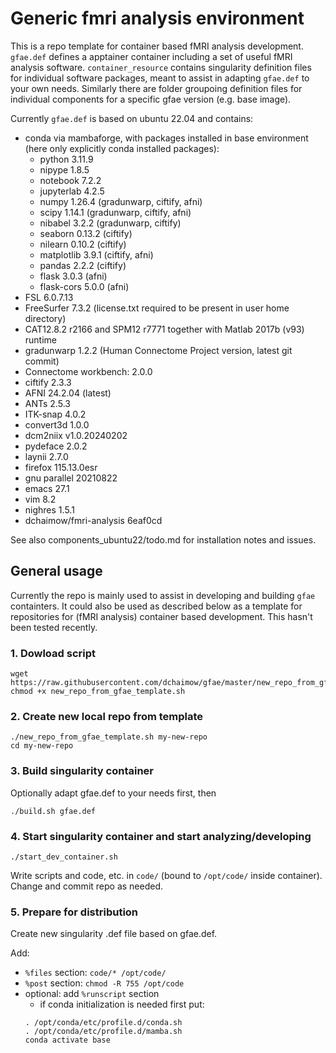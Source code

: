 # Generic fmri analysis environment
This is a repo template for container based fMRI analysis development. `gfae.def` defines a apptainer container including a set of useful fMRI analysis software. `container_resource` contains singularity definition files for individual software packages, meant to assist in adapting `gfae.def` to your own needs. Similarly there are folder groupoing definition files for individual components for a specific gfae version (e.g. base image).

Currently `gfae.def` is based on ubuntu 22.04 and contains:
* conda via mambaforge, with packages installed in base environment (here only explicitly conda installed packages):
  * python 3.11.9
  * nipype 1.8.5
  * notebook 7.2.2
  * jupyterlab 4.2.5
  * numpy 1.26.4 (gradunwarp, ciftify, afni)
  * scipy 1.14.1 (gradunwarp, ciftify, afni)
  * nibabel 3.2.2 (gradunwarp, ciftify)
  * seaborn 0.13.2 (ciftify)
  * nilearn 0.10.2 (ciftify)
  * matplotlib 3.9.1 (ciftify, afni)
  * pandas 2.2.2 (ciftify)
  * flask 3.0.3 (afni)
  * flask-cors 5.0.0 (afni)
* FSL 6.0.7.13
* FreeSurfer 7.3.2 (license.txt required to be present in user home directory)
* CAT12.8.2 r2166 and SPM12 r7771 together with Matlab 2017b (v93) runtime
* gradunwarp 1.2.2 (Human Connectome Project version, latest git commit)
* Connectome workbench: 2.0.0
* ciftify 2.3.3
* AFNI 24.2.04 (latest)
* ANTs 2.5.3
* ITK-snap 4.0.2
* convert3d 1.0.0
* dcm2niix v1.0.20240202
* pydeface 2.0.2
* laynii 2.7.0
* firefox 115.13.0esr
* gnu parallel 20210822
* emacs 27.1
* vim 8.2
* nighres 1.5.1
* dchaimow/fmri-analysis 6eaf0cd


See also components_ubuntu22/todo.md for installation notes and issues.


## General usage
Currently the repo is mainly used to assist in developing and building `gfae` containters. It could also be used as described below as a template for repositories for (fMRI analysis) container based development. This hasn't been tested recently.

### 1. Dowload script
```
wget https://raw.githubusercontent.com/dchaimow/gfae/master/new_repo_from_gfae_template.sh
chmod +x new_repo_from_gfae_template.sh
```

### 2. Create new local repo from template
```
./new_repo_from_gfae_template.sh my-new-repo
cd my-new-repo
```

### 3. Build singularity container
Optionally adapt gfae.def to your needs first, then
```
./build.sh gfae.def
```

### 4. Start singularity container and start analyzing/developing
```
./start_dev_container.sh
```

Write scripts and code, etc. in `code/` (bound to `/opt/code/` inside container). Change and commit repo as needed.

### 5. Prepare for distribution
Create new singularity .def file based on gfae.def.

Add:
* `%files` section: `code/* /opt/code/`
* `%post` section: `chmod -R 755 /opt/code`  
* optional: add `%runscript` section
  * if conda initialization is needed first put:
   ```
   . /opt/conda/etc/profile.d/conda.sh
   . /opt/conda/etc/profile.d/mamba.sh
   conda activate base
   ```
 
